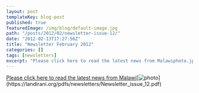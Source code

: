 ```yaml
---
layout: post
templateKey: blog-post
published: true
featuredImage: /img/blog/default-image.jpg
path: "/posts/2012/02/newsletter-issue-12/"
date: "2012-02-13T17:27:56Z"
title: "Newsletter February 2012"
categories: []
tags: [newsletters]
excerpt: "Please click here to read the latest news from Malawiphoto.jpg)"
---
```


[Please click here to read the latest news from Malawi](https://landirani.org/pdfs/newsletters/Newsletter_issue_12.pdf)[![photo](https://www.landirani.org/image_library/news/full_size/4f39722372cb2newsletter_issue_12.pdf_(page_1_of_4).jpg)](https://landirani.org/pdfs/newsletters/Newsletter_issue_12.pdf)